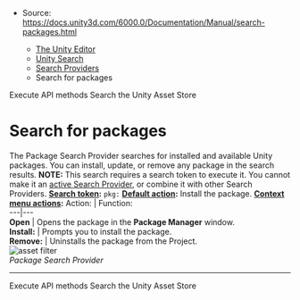 * Source: https://docs.unity3d.com/6000.0/Documentation/Manual/search-packages.html

  * [The Unity Editor](https://docs.unity3d.com/6000.0/Documentation/Manual/unity-editor.html)
  * [Unity Search](https://docs.unity3d.com/6000.0/Documentation/Manual/search-overview.html)
  * [Search Providers](https://docs.unity3d.com/6000.0/Documentation/Manual/search-providers.html)
  * Search for packages


[](https://docs.unity3d.com/6000.0/Documentation/Manual/search-api.html)
Execute API methods
[](https://docs.unity3d.com/6000.0/Documentation/Manual/search-asset-store.html)
Search the Unity Asset Store
# Search for packages
The Package Search Provider searches for installed and available Unity packages. You can install, update, or remove any package in the search results.
**NOTE:** This search requires a search token to execute it. You cannot make it an [active Search Provider](https://docs.unity3d.com/6000.0/Documentation/Manual/search-filters.html#persistent-search-filters), or combine it with other Search Providers.
**[Search token](https://docs.unity3d.com/6000.0/Documentation/Manual/search-filters.html#search-tokens):** `pkg:`
**[Default action](https://docs.unity3d.com/6000.0/Documentation/Manual/search-usage.html#default-actions):** Install the package.
**[Context menu actions](https://docs.unity3d.com/6000.0/Documentation/Manual/search-usage.html#additional-actions):**
Action: | Function:  
---|---  
**Open** | Opens the package in the **Package Manager** window.  
**Install:** | Prompts you to install the package.  
**Remove:** | Uninstalls the package from the Project.  
![asset filter](https://docs.unity3d.com/6000.0/Documentation/uploads/Main/search-profile-package.png)  
_Package Search Provider_
* * *
[](https://docs.unity3d.com/6000.0/Documentation/Manual/search-api.html)
Execute API methods
[](https://docs.unity3d.com/6000.0/Documentation/Manual/search-asset-store.html)
Search the Unity Asset Store
